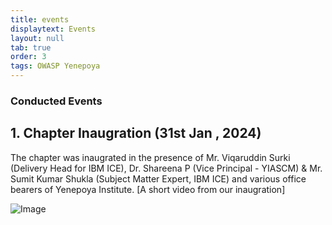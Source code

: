 ```yaml
---
title: events
displaytext: Events
layout: null
tab: true
order: 3
tags: OWASP Yenepoya
---
```


### Conducted Events 

## 1. Chapter Inaugration (31st Jan , 2024) 
The chapter was inaugrated in the presence of Mr. Viqaruddin Surki (Delivery Head for IBM ICE), Dr. Shareena P (Vice Principal - YIASCM) & Mr. Sumit Kumar Shukla (Subject Matter Expert, IBM ICE) 
and various office bearers of Yenepoya Institute. [A short video from our inaugration] 

![Image](/www-chapter-yenepoya-institute/assets/images/KiranOwasp.png)

